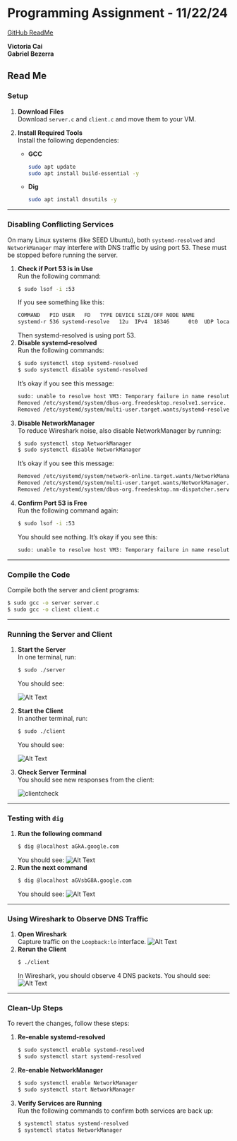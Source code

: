 # Programming Assignment - 11/22/24
[GitHub ReadMe](https://github.com/bezerg04/netsecREADME)

**Victoria Cai**  
**Gabriel Bezerra**

## Read Me

### Setup

1. **Download Files**  
   Download `server.c` and `client.c` and move them to your VM.

2. **Install Required Tools**  
   Install the following dependencies:
   - **GCC**  
     ```bash
     sudo apt update
     sudo apt install build-essential -y
     ```
   - **Dig**  
     ```bash
     sudo apt install dnsutils -y
     ```

---

### Disabling Conflicting Services

On many Linux systems (like SEED Ubuntu), both `systemd-resolved` and `NetworkManager` may interfere with DNS traffic by using port 53. These must be stopped before running the server.

1. **Check if Port 53 is in Use**  
   Run the following command:  
   ```bash
   $ sudo lsof -i :53
   ```
   If you see something like this:
   ```bash
   COMMAND   PID USER   FD   TYPE DEVICE SIZE/OFF NODE NAME
   systemd-r 536 systemd-resolve   12u  IPv4  18346      0t0  UDP localhost:domain
   ```
   Then systemd-resolved is using port 53.
2. **Disable systemd-resolved**  
    Run the following commands:  
   ```bash
   $ sudo systemctl stop systemd-resolved
   $ sudo systemctl disable systemd-resolved
   ```
    It’s okay if you see this message:
    ```bash
    sudo: unable to resolve host VM3: Temporary failure in name resolution
    Removed /etc/systemd/system/dbus-org.freedesktop.resolve1.service.
    Removed /etc/systemd/system/multi-user.target.wants/systemd-resolved.service.
    ```
3. **Disable NetworkManager**  
    To reduce Wireshark noise, also disable NetworkManager by running:
    ```bash
   $ sudo systemctl stop NetworkManager
   $ sudo systemctl disable NetworkManager
   ```
    It’s okay if you see this message:
    ```bash
    Removed /etc/systemd/system/network-online.target.wants/NetworkManager-wait-online.service.
    Removed /etc/systemd/system/multi-user.target.wants/NetworkManager.service.
    Removed /etc/systemd/system/dbus-org.freedesktop.nm-dispatcher.service.
    ```
4. **Confirm Port 53 is Free**  
    Run the following command again: 
   ```bash
   $ sudo lsof -i :53
   ```
    You should see nothing. It’s okay if you see this:
    ```bash
    sudo: unable to resolve host VM3: Temporary failure in name resolution
    ```
---
### Compile the Code
Compile both the server and client programs:
```bash
$ sudo gcc -o server server.c
$ sudo gcc -o client client.c
```
---
### Running the Server and Client
1. **Start the Server**  
    In one terminal, run: 
    ```bash
    $ sudo ./server
    ```
    You should see:
   
    ![Alt Text](serverstart.png)
3. **Start the Client**  
    In another terminal, run: 
    ```bash
    $ sudo ./client
    ```
    You should see:
   
    ![Alt Text](clientstart.png)
5. **Check Server Terminal**  
    You should see new responses from the client:
   
    ![clientcheck](clientcheck.png)
---
### Testing with ```dig```
1. **Run the following command**  
    ```bash
    $ dig @localhost aGkA.google.com
    ```
    You should see:
    ![Alt Text](dig1.png)
2. **Run the next command**  
    ```bash
    $ dig @localhost aGVsbG8A.google.com
    ```
    You should see:
    ![Alt Text](dig2.png)
---
### Using Wireshark to Observe DNS Traffic
1. **Open Wireshark**  
    Capture traffic on the ```Loopback:lo``` interface.
    ![Alt Text](loop.png)
2. **Rerun the Client**  
    ```bash
    $ ./client
    ```
    In Wireshark, you should observe 4 DNS packets.
    You should see:
    ![Alt Text](wireshark.png)
---
### Clean-Up Steps
To revert the changes, follow these steps:
1. **Re-enable systemd-resolved**  
    ```bash
    $ sudo systemctl enable systemd-resolved
    $ sudo systemctl start systemd-resolved
    ```
2. **Re-enable NetworkManager**  
    ```bash
    $ sudo systemctl enable NetworkManager
    $ sudo systemctl start NetworkManager
    ```
3. **Verify Services are Running**  
Run the following commands to confirm both services are back up:
    ```bash
    $ systemctl status systemd-resolved
    $ systemctl status NetworkManager
    ```





